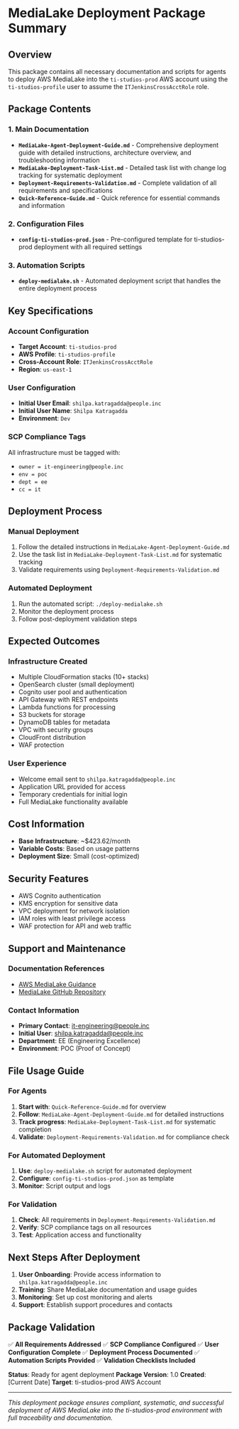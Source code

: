 # MediaLake Deployment Package Summary

## Overview
This package contains all necessary documentation and scripts for agents to deploy AWS MediaLake into the `ti-studios-prod` AWS account using the `ti-studios-profile` user to assume the `ITJenkinsCrossAcctRole` role.

## Package Contents

### 1. Main Documentation
- **`MediaLake-Agent-Deployment-Guide.md`** - Comprehensive deployment guide with detailed instructions, architecture overview, and troubleshooting information
- **`MediaLake-Deployment-Task-List.md`** - Detailed task list with change log tracking for systematic deployment
- **`Deployment-Requirements-Validation.md`** - Complete validation of all requirements and specifications
- **`Quick-Reference-Guide.md`** - Quick reference for essential commands and information

### 2. Configuration Files
- **`config-ti-studios-prod.json`** - Pre-configured template for ti-studios-prod deployment with all required settings

### 3. Automation Scripts
- **`deploy-medialake.sh`** - Automated deployment script that handles the entire deployment process

## Key Specifications

### Account Configuration
- **Target Account**: `ti-studios-prod`
- **AWS Profile**: `ti-studios-profile`
- **Cross-Account Role**: `ITJenkinsCrossAcctRole`
- **Region**: `us-east-1`

### User Configuration
- **Initial User Email**: `shilpa.katragadda@people.inc`
- **Initial User Name**: `Shilpa Katragadda`
- **Environment**: `Dev`

### SCP Compliance Tags
All infrastructure must be tagged with:
- `owner = it-engineering@people.inc`
- `env = poc`
- `dept = ee`
- `cc = it`

## Deployment Process

### Manual Deployment
1. Follow the detailed instructions in `MediaLake-Agent-Deployment-Guide.md`
2. Use the task list in `MediaLake-Deployment-Task-List.md` for systematic tracking
3. Validate requirements using `Deployment-Requirements-Validation.md`

### Automated Deployment
1. Run the automated script: `./deploy-medialake.sh`
2. Monitor the deployment process
3. Follow post-deployment validation steps

## Expected Outcomes

### Infrastructure Created
- Multiple CloudFormation stacks (10+ stacks)
- OpenSearch cluster (small deployment)
- Cognito user pool and authentication
- API Gateway with REST endpoints
- Lambda functions for processing
- S3 buckets for storage
- DynamoDB tables for metadata
- VPC with security groups
- CloudFront distribution
- WAF protection

### User Experience
- Welcome email sent to `shilpa.katragadda@people.inc`
- Application URL provided for access
- Temporary credentials for initial login
- Full MediaLake functionality available

## Cost Information
- **Base Infrastructure**: ~$423.62/month
- **Variable Costs**: Based on usage patterns
- **Deployment Size**: Small (cost-optimized)

## Security Features
- AWS Cognito authentication
- KMS encryption for sensitive data
- VPC deployment for network isolation
- IAM roles with least privilege access
- WAF protection for API and web traffic

## Support and Maintenance

### Documentation References
- [AWS MediaLake Guidance](https://aws.amazon.com/solutions/guidance/a-media-lake-on-aws/)
- [MediaLake GitHub Repository](https://github.com/aws-solutions-library-samples/guidance-for-medialake-on-aws)

### Contact Information
- **Primary Contact**: it-engineering@people.inc
- **Initial User**: shilpa.katragadda@people.inc
- **Department**: EE (Engineering Excellence)
- **Environment**: POC (Proof of Concept)

## File Usage Guide

### For Agents
1. **Start with**: `Quick-Reference-Guide.md` for overview
2. **Follow**: `MediaLake-Agent-Deployment-Guide.md` for detailed instructions
3. **Track progress**: `MediaLake-Deployment-Task-List.md` for systematic completion
4. **Validate**: `Deployment-Requirements-Validation.md` for compliance check

### For Automated Deployment
1. **Use**: `deploy-medialake.sh` script for automated deployment
2. **Configure**: `config-ti-studios-prod.json` as template
3. **Monitor**: Script output and logs

### For Validation
1. **Check**: All requirements in `Deployment-Requirements-Validation.md`
2. **Verify**: SCP compliance tags on all resources
3. **Test**: Application access and functionality

## Next Steps After Deployment

1. **User Onboarding**: Provide access information to `shilpa.katragadda@people.inc`
2. **Training**: Share MediaLake documentation and usage guides
3. **Monitoring**: Set up cost monitoring and alerts
4. **Support**: Establish support procedures and contacts

## Package Validation

✅ **All Requirements Addressed**
✅ **SCP Compliance Configured**
✅ **User Configuration Complete**
✅ **Deployment Process Documented**
✅ **Automation Scripts Provided**
✅ **Validation Checklists Included**

**Status**: Ready for agent deployment
**Package Version**: 1.0
**Created**: [Current Date]
**Target**: ti-studios-prod AWS Account

---

*This deployment package ensures compliant, systematic, and successful deployment of AWS MediaLake into the ti-studios-prod environment with full traceability and documentation.*


